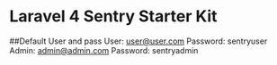 Laravel 4 Sentry Starter Kit
============================

##Default User and pass
User: user@user.com Password: sentryuser <br />
Admin: admin@admin.com Password: sentryadmin
